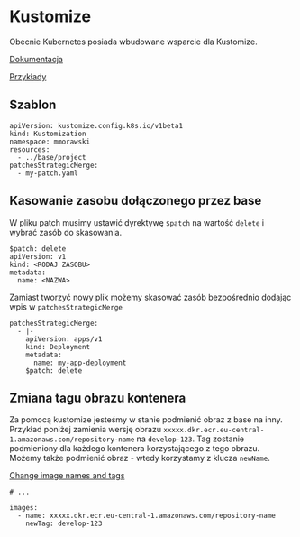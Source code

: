 # Kustomize

Obecnie Kubernetes posiada wbudowane wsparcie dla Kustomize.

[Dokumentacja](https://kubectl.docs.kubernetes.io/references/kustomize/kustomization/)

[Przykłady](https://github.com/kubernetes-sigs/kustomize/tree/master/examples)

## Szablon

```
apiVersion: kustomize.config.k8s.io/v1beta1
kind: Kustomization
namespace: mmorawski
resources:
  - ../base/project
patchesStrategicMerge:
  - my-patch.yaml
```

## Kasowanie zasobu dołączonego przez base

W pliku patch musimy ustawić dyrektywę `$patch` na wartość `delete` i wybrać zasób do skasowania.

```
$patch: delete
apiVersion: v1
kind: <RODAJ ZASOBU>
metadata:
  name: <NAZWA>
```

Zamiast tworzyć nowy plik możemy skasować zasób bezpośrednio dodając wpis w `patchesStrategicMerge`

```
patchesStrategicMerge:
  - |-
    apiVersion: apps/v1
    kind: Deployment
    metadata:
      name: my-app-deployment
    $patch: delete

```

## Zmiana tagu obrazu kontenera

Za pomocą kustomize jesteśmy w stanie podmienić obraz z base na inny.
Przykład poniżej zamienia wersję obrazu `xxxxx.dkr.ecr.eu-central-1.amazonaws.com/repository-name` na `develop-123`.
Tag zostanie podmieniony dla każdego kontenera korzystającego z tego obrazu.
Możemy także podmienić obraz - wtedy korzystamy z klucza `newName`.

[Change image names and tags](https://github.com/kubernetes-sigs/kustomize/blob/master/examples/image.md)

```
# ...

images:
  - name: xxxxx.dkr.ecr.eu-central-1.amazonaws.com/repository-name
    newTag: develop-123

```
